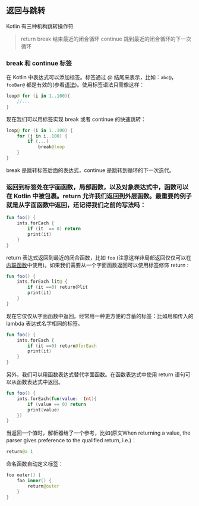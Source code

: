 ## 返回与跳转
Kotlin 有三种机构跳转操作符

> return 
> break 结束最近的闭合循环
> continue 跳到最近的闭合循环的下一次循环

### break 和 continue 标签
在 Kotlin 中表达式可以添加标签。标签通过 @ 结尾来表示，比如：`abc@`，`fooBar@` 都是有效的(参看[语法](http://kotlinlang.org/docs/reference/grammar.html#label))。使用标签语法只需像这样：

```kotlin
loop@ for (i in 1..100){
	//...
}
```

现在我们可以用标签实现 break 或者 continue 的快速跳转：

```kotlin
loop@ for (i in 1..100) {
	for (j in i..100) {
		if (...)
			break@loop
	}
}
```

break 是跳转标签后面的表达式，continue 是跳转到循环的下一次迭代。

###  返回到标签处在字面函数，局部函数，以及对象表达式中，函数可以在 Kotlin 中被包裹。return 允许我们返回到外层函数。最重要的例子就是从字面函数中返回，还记得我们之前的写法吗：

```kotlin
fun foo() {
	ints.forEach {
		if (it  == 0) return
		print(it)
	}
}
```

return 表达式返回到最近的闭合函数，比如 `foo` (注意这样非局部返回仅仅可以在[内联函数](http://kotlinlang.org/docs/reference/inline-functions.html)中使用)。如果我们需要从一个字面函数返回可以使用标签修饰 return :

```kotlin
fun foo() {
	ints.forEach lit@ {
		if (it ==0) return＠lit
		print(it)
	}
}
```

现在它仅仅从字面函数中返回。经常用一种更方便的含蓄的标签：比如用和传入的 lambda 表达式名字相同的标签。

```kotlin
fun foo() {
	ints.forEach {
		if (it ==0) return@forEach
		print(it)
	}
}
```

另外，我们可以用函数表达式替代字面函数。在函数表达式中使用 return 语句可以从函数表达式中返回。

```kotlin
fun foo() {
	ints.forEach(fun(value:  Int){
		if (value == 0) return
		print(value)
	})
}
```


当返回一个值时，解析器给了一个参考，比如(原文When returning a value, the parser gives preference to the qualified return, i.e.)：

```kotlin
return@a 1
```

命名函数自动定义标签：

```kotlin
foo outer() {
	foo inner() {
		return@outer
	}
}
```
